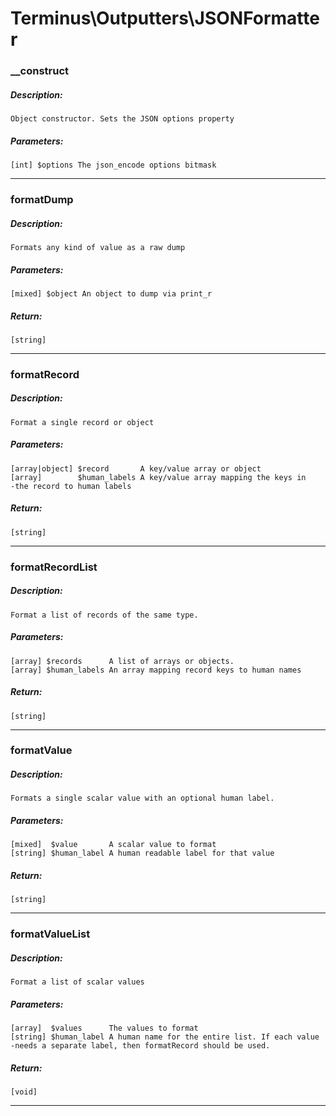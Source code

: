 # Terminus\Outputters\JSONFormatter

### __construct
##### Description:
    Object constructor. Sets the JSON options property

##### Parameters:
    [int] $options The json_encode options bitmask

---

### formatDump
##### Description:
    Formats any kind of value as a raw dump

##### Parameters:
    [mixed] $object An object to dump via print_r

##### Return:
    [string]

---

### formatRecord
##### Description:
    Format a single record or object

##### Parameters:
    [array|object] $record       A key/value array or object
    [array]        $human_labels A key/value array mapping the keys in
    -the record to human labels

##### Return:
    [string]

---

### formatRecordList
##### Description:
    Format a list of records of the same type.

##### Parameters:
    [array] $records      A list of arrays or objects.
    [array] $human_labels An array mapping record keys to human names

##### Return:
    [string]

---

### formatValue
##### Description:
    Formats a single scalar value with an optional human label.

##### Parameters:
    [mixed]  $value       A scalar value to format
    [string] $human_label A human readable label for that value

##### Return:
    [string]

---

### formatValueList
##### Description:
    Format a list of scalar values

##### Parameters:
    [array]  $values      The values to format
    [string] $human_label A human name for the entire list. If each value
    -needs a separate label, then formatRecord should be used.

##### Return:
    [void]

---

